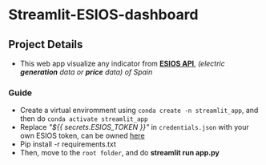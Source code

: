 # Streamlit-ESIOS-dashboard 
## **Project Details**

- This web app visualize any indicator from **[ESIOS API](https://www.esios.ree.es/es)**, *(electric **generation** data or **price** data) of Spain*

### **Guide**
- Create a virtual enviromment using `conda create -n streamlit_app`, and then do `conda activate streamlit_app`
- Replace *"${{ secrets.ESIOS_TOKEN }}"* in `credentials.json` with your own ESIOS token, can be owned [here](consultasios@ree.es)
- Pip install -r requirements.txt
- Then, move to the `root folder`, and do **streamlit run app.py**
